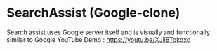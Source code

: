 # SearchAssist (Google-clone)
Search assist uses Google server itself and is visually and functionally similar to Google 
YouTube Demo : https://youtu.be/XJllBTqkgxc
